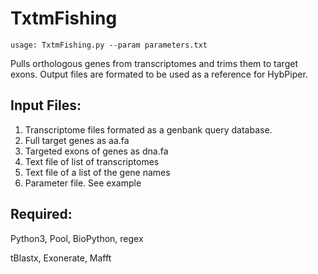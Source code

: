 # TxtmFishing
```
usage: TxtmFishing.py --param parameters.txt 
```

Pulls orthologous genes from transcriptomes and trims them to target exons. Output files are formated to be used as a reference for HybPiper.



## Input Files:
1) Transcriptome files formated as a genbank query database.
2) Full target genes as aa.fa
3) Targeted exons of genes as dna.fa
4) Text file of list of transcriptomes
5) Text file of a list of the gene names
6) Parameter file. See example

## Required:

Python3, Pool, BioPython, regex

tBlastx, Exonerate, Mafft
